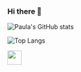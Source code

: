 ### Hi there 👋

![Paula's GitHub stats](https://github-readme-stats.vercel.app/api?username=paula-roesler&show_icons=true&theme=radical)

![Top Langs](https://github-readme-stats.vercel.app/api/top-langs/?username=paula-roesler&layout=compact&show_icons=true&theme=radical)

<img height="32" width="32" src="https://cdn.jsdelivr.net/npm/simple-icons@v4/icons/simpleicons.svg" />

<!--
**paula-roesler/paula-roesler** is a ✨ _special_ ✨ repository because its `README.md` (this file) appears on your GitHub profile.

Here are some ideas to get you started:

- 🔭 I’m currently working on ...
- 🌱 I’m currently learning ...
- 👯 I’m looking to collaborate on ...
- 🤔 I’m looking for help with ...
- 💬 Ask me about ...
- 📫 How to reach me: ...
- 😄 Pronouns: ...
- ⚡ Fun fact: ...
-->


